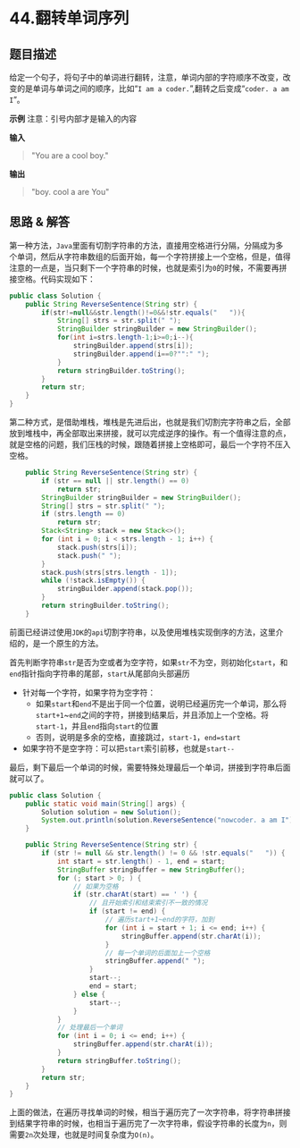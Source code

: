 # 44.翻转单词序列

## 题目描述
给定一个句子，将句子中的单词进行翻转，注意，单词内部的字符顺序不改变，改变的是单词与单词之间的顺序，比如“`I am a coder.`”,翻转之后变成“`coder. a am I`”。

**示例**
注意：引号内部才是输入的内容

**输入**
> "You are a cool boy."

**输出**
> "boy. cool a are You"

## 思路 & 解答

第一种方法，`Java`里面有切割字符串的方法，直接用空格进行分隔，分隔成为多个单词，然后从字符串数组的后面开始，每一个字符拼接上一个空格，但是，值得注意的一点是，当只剩下一个字符串的时候，也就是索引为`0`的时候，不需要再拼接空格。代码实现如下：
```java
public class Solution {
    public String ReverseSentence(String str) {
        if(str!=null&&str.length()!=0&&!str.equals("   ")){
            String[] strs = str.split(" ");
            StringBuilder stringBuilder = new StringBuilder();
            for(int i=strs.length-1;i>=0;i--){
                stringBuilder.append(strs[i]);
                stringBuilder.append(i==0?"":" ");
            }
            return stringBuilder.toString();
        }
        return str;
    }
}
```

第二种方式，是借助堆栈，堆栈是先进后出，也就是我们切割完字符串之后，全部放到堆栈中，再全部取出来拼接，就可以完成逆序的操作。有一个值得注意的点，就是空格的问题，我们压栈的时候，跟随着拼接上空格即可，最后一个字符不压入空格。

```java
    public String ReverseSentence(String str) {
        if (str == null || str.length() == 0)
            return str;
        StringBuilder stringBuilder = new StringBuilder();
        String[] strs = str.split(" ");
        if (strs.length == 0)
            return str;
        Stack<String> stack = new Stack<>();
        for (int i = 0; i < strs.length - 1; i++) {
            stack.push(strs[i]);
            stack.push(" ");
        }
        stack.push(strs[strs.length - 1]);
        while (!stack.isEmpty()) {
            stringBuilder.append(stack.pop());
        }
        return stringBuilder.toString();
    }
```

前面已经讲过使用`JDK`的`api`切割字符串，以及使用堆栈实现倒序的方法，这里介绍的，是一个原生的方法。

首先判断字符串`str`是否为空或者为空字符，如果`str`不为空，则初始化`start`，和`end`指针指向字符串的尾部，`start`从尾部向头部遍历
- 针对每一个字符，如果字符为空字符：
    - 如果`start`和`end`不是出于同一个位置，说明已经遍历完一个单词，那么将`start+1`~`end`之间的字符，拼接到结果后，并且添加上一个空格。将`start-1`，并且`end`指向`start`的位置
    - 否则，说明是多余的空格，直接跳过，`start-1`，`end=start`
- 如果字符不是空字符：可以把`start`索引前移，也就是`start--`

最后，剩下最后一个单词的时候，需要特殊处理最后一个单词，拼接到字符串后面就可以了。


```java
public class Solution {
    public static void main(String[] args) {
        Solution solution = new Solution();
        System.out.println(solution.ReverseSentence("nowcoder. a am I"));
    }

    public String ReverseSentence(String str) {
        if (str != null && str.length() != 0 && !str.equals("   ")) {
            int start = str.length() - 1, end = start;
            StringBuffer stringBuffer = new StringBuffer();
            for (; start > 0; ) {
                // 如果为空格
                if (str.charAt(start) == ' ') {
                    // 且开始索引和结束索引不一致的情况
                    if (start != end) {
                        // 遍历start+1~end的字符，加到
                        for (int i = start + 1; i <= end; i++) {
                            stringBuffer.append(str.charAt(i));
                        }
                        // 每一个单词的后面加上一个空格
                        stringBuffer.append(" ");
                    }
                    start--;
                    end = start;
                } else {
                    start--;
                }
            }
            // 处理最后一个单词
            for (int i = 0; i <= end; i++) {
                stringBuffer.append(str.charAt(i));
            }
            return stringBuffer.toString();
        }
        return str;
    }
}
```

上面的做法，在遍历寻找单词的时候，相当于遍历完了一次字符串，将字符串拼接到结果字符串的时候，也相当于遍历完了一次字符串，假设字符串的长度为`n`，则需要`2n`次处理，也就是时间复杂度为`O(n)`。